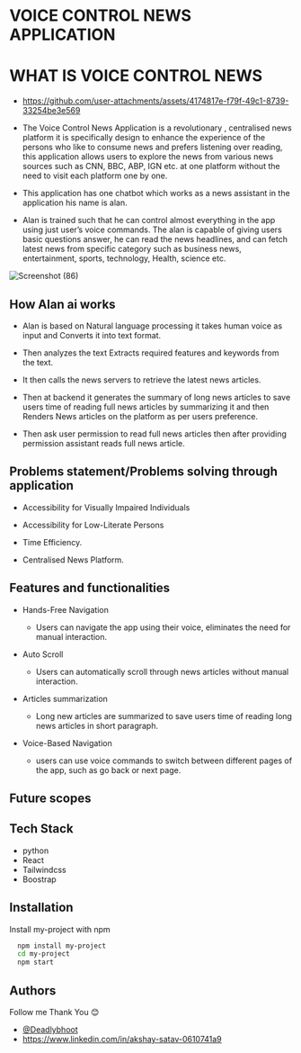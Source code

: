 
# VOICE CONTROL NEWS APPLICATION

# WHAT IS VOICE CONTROL NEWS 

- https://github.com/user-attachments/assets/4174817e-f79f-49c1-8739-33254be3e569

- The Voice Control News Application is a revolutionary , centralised news platform it is specifically design to enhance the experience of the persons who like to consume news and prefers listening over reading,  this application  allows users to explore the news from various news sources such as CNN, BBC, ABP, IGN etc. at one platform without the need to visit each platform one by one.

- This application has one chatbot which works as a news assistant in the application his name is alan.  

- Alan is trained such that he can control almost everything in the app using just user’s voice commands. The alan is capable of giving users basic questions answer, he can read the news headlines, and can fetch latest news from specific category such as business news, entertainment, sports, technology, Health, science etc.


![Screenshot (86)](https://github.com/user-attachments/assets/a03fe616-5472-4def-9fc8-cd195ef51576)



## How Alan ai works


- Alan is based on Natural language processing it takes human voice as input and Converts it into text format.

- Then analyzes the text Extracts required features and keywords from the text.
 
- It then calls the news servers to retrieve the latest news articles.
 
- Then at backend it generates the summary of long news articles to save users time of reading full news articles by summarizing it and then Renders News articles on the platform as per users preference.

- Then ask user permission to read full news articles then after providing permission assistant reads full news article.

## Problems statement/Problems solving through application


- Accessibility for Visually Impaired Individuals

- Accessibility for Low-Literate Persons

- Time Efficiency.
 
- Centralised News Platform.

## Features and functionalities

- Hands-Free Navigation
	- Users can navigate the app using their voice, eliminates the need for manual interaction.

- Auto Scroll
	- Users can automatically scroll through news articles without manual interaction.

- Articles summarization
	- Long new articles are summarized to save users time of reading long news articles in short paragraph.

- Voice-Based Navigation
	- users can use voice commands to switch between different pages of the app, such as go back or next page.

## Future scopes
## Tech Stack

- python
- React
- Tailwindcss
- Boostrap





## Installation

Install my-project with npm

```bash
  npm install my-project
  cd my-project
  npm start
```
    
## Authors

Follow me Thank You 😊

- [@Deadlybhoot](https://www.github.com/Deadlybhoot)
- https://www.linkedin.com/in/akshay-satav-0610741a9
